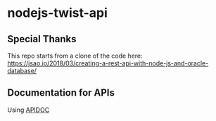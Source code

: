 # nodejs-twist-api

## Special Thanks
This repo starts from a clone of the code here:
https://jsao.io/2018/03/creating-a-rest-api-with-node-js-and-oracle-database/

## Documentation for APIs
Using [APIDOC](https://apidocjs.com/)
